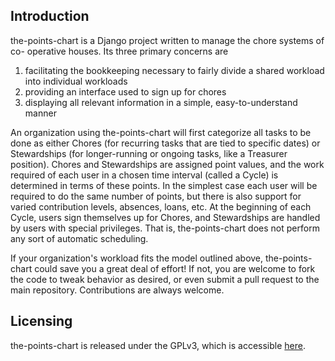 Introduction
------------
the-points-chart is a Django project written to manage the chore systems of co-
operative houses. Its three primary concerns are

1. facilitating the bookkeeping necessary to fairly divide a shared workload
   into individual workloads
2. providing an interface used to sign up for chores
3. displaying all relevant information in a simple, easy-to-understand manner

An organization using the-points-chart will first categorize all tasks to be
done as either Chores (for recurring tasks that are tied to specific dates) or
Stewardships (for longer-running or ongoing tasks, like a Treasurer position).
Chores and Stewardships are assigned point values, and the work required of
each user in a chosen time interval (called a Cycle) is determined in terms of
these points. In the simplest case each user will be required to do the same
number of points, but there is also support for varied contribution levels,
absences, loans, etc. At the beginning of each Cycle, users sign themselves up
for Chores, and Stewardships are handled by users with special privileges. That
is, the-points-chart does not perform any sort of automatic scheduling.

If your organization's workload fits the model outlined above, the-points-chart
could save you a great deal of effort! If not, you are welcome to fork the code
to tweak behavior as desired, or even submit a pull request to the main
repository. Contributions are always welcome.

Licensing
---------
the-points-chart is released under the GPLv3, which is accessible
[here](http://www.gnu.org/copyleft/gpl.html).
